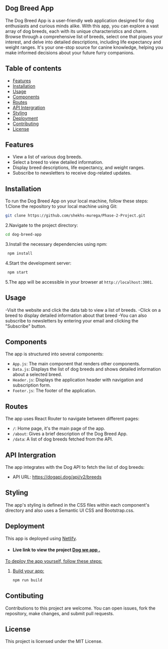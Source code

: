 ## Dog Breed App
The Dog Breed App is a user-friendly web application designed for dog enthusiasts and curious minds alike. With this app, you can explore a vast array of dog breeds, each with its unique characteristics and charm. Browse through a comprehensive list of breeds, select one that piques your interest, and delve into detailed descriptions, including life expectancy and weight ranges. It's your one-stop source for canine knowledge, helping you make informed decisions about your future furry companions.

## Table of contents
- [Features](#features)
 - [Installation](#installation)
- [Usage](#usage)
- [Components]()
- [Routes]()
- [API Intergration]()
- [Styling]()
- [Deployment]()
- [Contributing](#contributing)
- [License](#license)

## Features
- View a list of various dog breeds.
- Select a breed to view detailed information.
- Display breed descriptions, life expectancy, and weight ranges.
- Subscribe to newsletters to receive dog-related updates.

## Installation
To run the Dog Breed App on your local machine, follow these steps:
1.Clone the repository to your local machine using Git:
   ```bash
   git clone https://github.com/shekhs-murega/Phase-2-Project.git
   ```
2.Navigate to the project directory:
   ```bash
   cd dog-breed-app
   ```
3.Install the necessary dependencies using npm:
  ```bash
   npm install
   ```
4.Start the development server:
  ```bash
   npm start
   ```
5.The app will be accessible in your browser at `http://localhost:3001`.

## Usage
-Visit the website and click the data tab to view a list of breeds.
-Click on a breed to display detailed information about that breed 
-You can also subscribe to newsletters by entering your email and clicking the "Subscribe" button.

## Components
The app is structured into several components:
- `App.js`: The main component that renders other components.
- `Data.js`: Displays the list of dog breeds and shows detailed information about a selected breed.
- `Header.js`: Displays the application header with navigation and subscription form.
- `Footer.js`: The footer of the application.

## Routes
The app uses React Router to navigate between different pages:

- `/`: Home page, it's the main page of the app.
- `/about`: Gives a brief description of the  Dog Breed App.
- `/data`: A list of dog breeds fetched from the API.

## API Intergration
The app integrates with the Dog API to fetch the list of dog breeds:

  - API URL: https://dogapi.dog/api/v2/breeds

## Styling
The app's styling is defined in the CSS files within each component's directory and also uses a Semantic UI CSS and Bootstrap.css.

## Deployment
This app is deployed using [Netlify](https://www.netlify.com/).

- #### Live link to view the project <a href="https://cozy-strudel-8c4878.netlify.app/">Dog we app .

To deploy the app yourself, follow these steps:

1. Build your app:
   ```bash
   npm run build
   ```

## Contibuting
Contributions to this project are welcome. You can open issues, fork the repository, make changes, and submit pull requests.

## License
This project is licensed under the MIT License.

